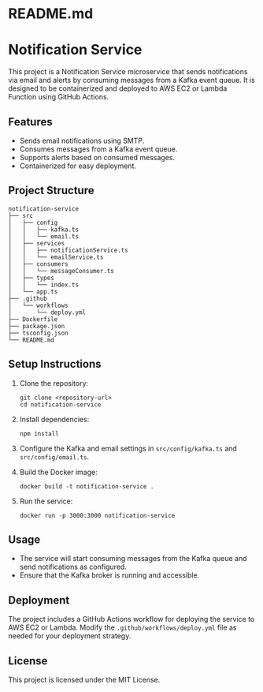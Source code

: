 # README.md

# Notification Service

This project is a Notification Service microservice that sends notifications via email and alerts by consuming messages from a Kafka event queue. It is designed to be containerized and deployed to AWS EC2 or Lambda Function using GitHub Actions.

## Features

- Sends email notifications using SMTP.
- Consumes messages from a Kafka event queue.
- Supports alerts based on consumed messages.
- Containerized for easy deployment.

## Project Structure

```
notification-service
├── src
│   ├── config
│   │   ├── kafka.ts
│   │   └── email.ts
│   ├── services
│   │   ├── notificationService.ts
│   │   └── emailService.ts
│   ├── consumers
│   │   └── messageConsumer.ts
│   ├── types
│   │   └── index.ts
│   └── app.ts
├── .github
│   └── workflows
│       └── deploy.yml
├── Dockerfile
├── package.json
├── tsconfig.json
└── README.md
```

## Setup Instructions

1. Clone the repository:
   ```
   git clone <repository-url>
   cd notification-service
   ```

2. Install dependencies:
   ```
   npm install
   ```

3. Configure the Kafka and email settings in `src/config/kafka.ts` and `src/config/email.ts`.

4. Build the Docker image:
   ```
   docker build -t notification-service .
   ```

5. Run the service:
   ```
   docker run -p 3000:3000 notification-service
   ```

## Usage

- The service will start consuming messages from the Kafka queue and send notifications as configured.
- Ensure that the Kafka broker is running and accessible.

## Deployment

The project includes a GitHub Actions workflow for deploying the service to AWS EC2 or Lambda. Modify the `.github/workflows/deploy.yml` file as needed for your deployment strategy.

## License

This project is licensed under the MIT License.     